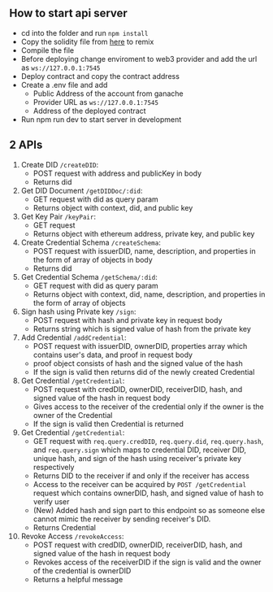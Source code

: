 ## How to start api server
- cd into the folder and run `npm install`
- Copy the solidity file from [here](https://github.com/BTechProject2022/Solidity/blob/main/Credential.sol) to remix
- Compile the file
- Before deploying change enviroment to web3 provider and add the url as `ws://127.0.0.1:7545`
- Deploy contract and copy the contract address
- Create a .env file and add
  - Public Address of the account from ganache
  - Provider URL as `ws://127.0.0.1:7545`
  - Address of the deployed contract
- Run npm run dev to start server in development

## 2 APIs
1. Create DID `/createDID`:
    - POST request with address and publicKey in body
	- Returns did
2. Get DID Document `/getDIDDoc/:did`:
    - GET request with did as query param
	- Returns object with context, did, and public key
3. Get Key Pair `/keyPair`:
    - GET request
    - Returns object with ethereum address, private key, and public key
4. Create Credential Schema `/createSchema`:
    - POST request with issuerDID, name, description, and properties in the form of array of objects in body
    - Returns did
5. Get Credential Schema `/getSchema/:did`:
    - GET request with did as query param
    - Returns object with context, did, name, description, and properties in the form of array of objects
6. Sign hash using Private key `/sign`:
    - POST request with hash and private key in request body
    - Returns string which is signed value of hash from the private key
7. Add Credential `/addCredential`:
    - POST request with issuerDID, ownerDID, properties array which contains user's data, and proof in request body
    - proof object consists of hash and the signed value of the hash
    - If the sign is valid then returns did of the newly created Credential
8. Get Credential `/getCredential`:
    - POST request with credDID, ownerDID, receiverDID, hash, and signed value of the hash in request body
    - Gives access to the receiver of the credential only if the owner is the owner of the Credential
    - If the sign is valid then Credential is returned
9. Get Credential `/getCredential`:
    - GET request with `req.query.credDID`, `req.query.did`, `req.query.hash`, and `req.query.sign` which maps to credential DID, receiver DID, unique hash, and sign of the hash using receiver's private key respectively
    - Returns DID to the receiver if and only if the receiver has access
    - Access to the receiver can be acquired by `POST /getCredential` request which contains ownerDID, hash, and signed value of hash to verify user
    - (New) Added hash and sign part to this endpoint so as someone else cannot mimic the receiver by sending receiver's DID.
    - Returns Credential
10. Revoke Access `/revokeAccess`:
    - POST request with credDID, ownerDID, receiverDID, hash, and signed value of the hash in request body
    - Revokes access of the receiverDID if the sign is valid and the owner of the credential is ownerDID
    - Returns a helpful message
